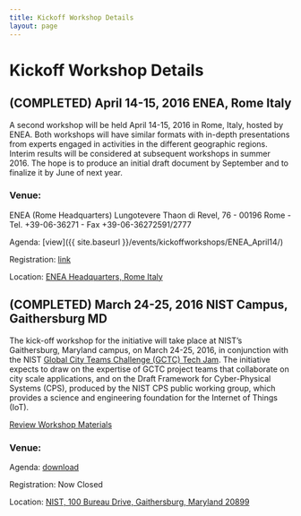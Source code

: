 ```yaml
---
title: Kickoff Workshop Details
layout: page
---
```

# Kickoff Workshop Details

## (COMPLETED) April 14-15, 2016 ENEA, Rome Italy
A second workshop will be held April 14-15, 2016 in Rome, Italy, hosted by ENEA. Both workshops will have similar formats with in-depth presentations from experts engaged in activities in the different geographic regions. Interim results will be considered at subsequent workshops in summer 2016. The hope is to produce an initial draft document by September and to finalize it by June of next year.

### Venue:

ENEA (Rome Headquarters)
Lungotevere Thaon di Revel, 76 - 00196 Rome - Tel. +39-06-36271 - Fax +39-06-36272591/2777

Agenda: [view]({{ site.baseurl }}/events/kickoffworkshops/ENEA_April14/)

Registration: [link](http://www.cross-tec.enea.it/spring2/spring_insert_plus.asp?operazione=put&rtdr=/tecnopolo&xmlsrc=/tecnopolo/imple/eventIESCITY2-reg-form.xml&strposta=1&lingua=en)

Location:  [ENEA Headquarters, Rome Italy](http://www.enea.it/en/where-we-are/rome-headquarters/more-information) 

## (COMPLETED) March 24-25, 2016 NIST Campus, Gaithersburg MD
The kick-off workshop for the initiative will take place at NIST’s Gaithersburg, Maryland campus, on March 24-25, 2016, in conjunction with the NIST [Global City Teams Challenge (GCTC) Tech Jam](http://www.nist.gov/cps/gctc-tech-jam-and-iot-enabled-smart-city-framework-workshop.cfm). The initiative expects to draw on the expertise of GCTC project teams that collaborate on city scale applications, and on the Draft Framework for Cyber-Physical Systems (CPS), produced by the NIST CPS public working group, which provides a science and engineering foundation for the Internet of Things (IoT).

[Review Workshop Materials](NIST_March24)

### Venue:

Agenda: [download](http://www.nist.gov/cps/upload/Workshop-March-24-25-Public-Agendas.pdf)

Registration: Now Closed

Location: [NIST, 100 Bureau Drive, Gaithersburg, Maryland 20899](http://nist.gov/public_affairs/visitor/index.cfm)

